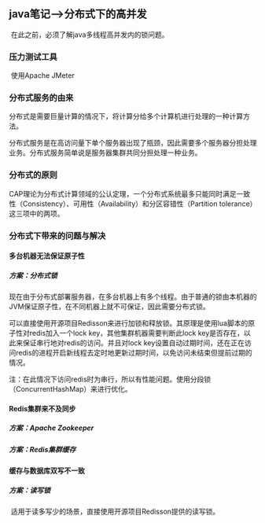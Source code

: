 ## java笔记-->分布式下的高并发

​	在此之前，必须了解java多线程高并发内的锁问题。

### 压力测试工具

​	使用Apache JMeter

### 分布式服务的由来

​	分布式是需要巨量计算的情况下，将计算分给多个计算机进行处理的一种计算方法。

​	分布式服务是在高访问量下单个服务器出现了瓶颈，因此需要多个服务器分担处理业务。分布式服务简单说是服务器集群共同分担处理一种业务。

### 分布式的原则

​	CAP理论为分布式计算领域的公认定理，一个分布式系统最多只能同时满足一致性（Consistency）、可用性（Availability）和分区容错性（Partition tolerance）这三项中的两项。

### 分布式下带来的问题与解决

#### 多台机器无法保证原子性

##### 方案：分布式锁

​	现在由于分布式部署服务器，在多台机器上有多个线程。由于普通的锁由本机器的JVM保证原子性，在不同机器上就不可保证，因此需要分布式锁。

​	可以直接使用开源项目Redisson来进行加锁和释放锁。其原理是使用lua脚本的原子性对redis加入一个lock key，其他集群机器需要判断此lock key是否存在，以此来保证串行地对redis的访问。并且对lock key设置自动过期时间，还在正在访问redis的进程开启新线程去定时地更新过期时间，以免访问未结束但提前过期的情况。

​	注：在此情况下访问redis时为串行，所以有性能问题。使用分段锁（ConcurrentHashMap）来进行优化。



#### Redis集群来不及同步

##### 方案：Apache Zookeeper



##### 方案：Redis集群缓存



#### 缓存与数据库双写不一致

##### 方案：读写锁

​	适用于读多写少的场景，直接使用开源项目Redisson提供的读写锁。
